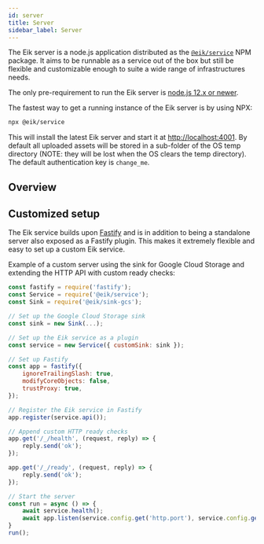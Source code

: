```yaml
---
id: server
title: Server
sidebar_label: Server
---
```


The Eik server is a node.js application distributed as the [`@eik/service`](https://www.npmjs.com/package/@eik/service) NPM package. It aims to be runnable as a service out of the box but still be flexible and customizable enough to suite a wide range of infrastructures needs.

The only pre-requirement to run the Eik server is [node.js 12.x or newer](https://nodejs.org/).

The fastest way to get a running instance of the Eik server is by using NPX:

```sh
npx @eik/service
```

This will install the latest Eik server and start it at [http://localhost:4001](http://localhost:4001). By default all uploaded assets will be stored in a sub-folder of the OS temp directory (NOTE: they will be lost when the OS clears the temp directory). The default authentication key is `change_me`.

## Overview






## Customized setup

The Eik service builds upon [Fastify](https://www.fastify.io/) and is in addition to being a standalone server also exposed as a Fastify plugin. This makes it extremely flexible and easy to set up a custom Eik service.

Example of a custom server using the sink for Google Cloud Storage and extending the HTTP API with custom ready checks:

```js
const fastify = require('fastify');
const Service = require('@eik/service');
const Sink = require('@eik/sink-gcs');

// Set up the Google Cloud Storage sink
const sink = new Sink(...);

// Set up the Eik service as a plugin
const service = new Service({ customSink: sink });

// Set up Fastify
const app = fastify({
    ignoreTrailingSlash: true,
    modifyCoreObjects: false,
    trustProxy: true,
});

// Register the Eik service in Fastify
app.register(service.api());

// Append custom HTTP ready checks
app.get('/_/health', (request, reply) => {
    reply.send('ok');
});

app.get('/_/ready', (request, reply) => {
    reply.send('ok');
});

// Start the server
const run = async () => {
    await service.health();
    await app.listen(service.config.get('http.port'), service.config.get('http.address'));
}
run();
```
